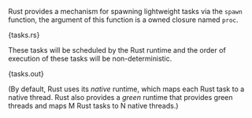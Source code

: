 Rust provides a mechanism for spawning lightweight tasks via the `spawn`
function, the argument of this function is a owned closure named `proc`.

{tasks.rs}

These tasks will be scheduled by the Rust runtime and the order of execution of
these tasks will be non-deterministic.

{tasks.out}

(By default, Rust uses its *native* runtime, which maps each Rust task to a
native thread. Rust also provides a *green* runtime that provides green threads
and maps M Rust tasks to N native threads.)
